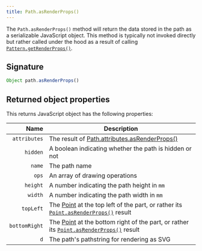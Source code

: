 ```yaml
---
title: Path.asRenderProps()
---
```


The `Path.asRenderProps()` method will return the data stored in the
path as a serializable JavaScript object. This method is typically
not invoked directly but rather called under the hood as a result of
calling [`Pattern.getRenderProps()`](/reference/core/pattern/getrenderprops).

## Signature

```js
Object path.asRenderProps()
```

## Returned object properties

This returns JavaScript object has the following properties:

| Name | Description |
| ----:| ----------- |
| `attributes` | The result of [Path.attributes.asRenderProps()](/reference/api/attributes/asrenderprops) |
| `hidden` | A boolean indicating whether the path is hidden or not |
| `name` | The path name |
| `ops` | An array of drawing operations |
| `height` | A number indicating the path height in `mm` |
| `width` | A number indicating the path width in `mm` |
| `topLeft` | The [Point](/reference/api/point) at the top left of the part, or rather its [`Point.asRenderProps()`](/reference/api/point/asrenderprops) result |
| `bottomRight` | The [Point](/reference/api/point) at the bottom right of the part, or rather its [`Point.asRenderProps()`](/reference/api/point/asrenderprops) result |
| `d` | The path's pathstring for rendering as SVG |

